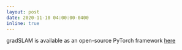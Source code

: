 ```yaml
---
layout: post
date: 2020-11-10 04:00:00-0400
inline: true
---
```


gradSLAM is available as an open-source PyTorch framework [here](https://github.com/gradslam/gradslam)
